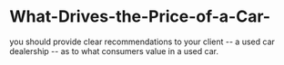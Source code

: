 # What-Drives-the-Price-of-a-Car-
you should provide clear recommendations to your client -- a used car dealership -- as to what consumers value in a used car.
